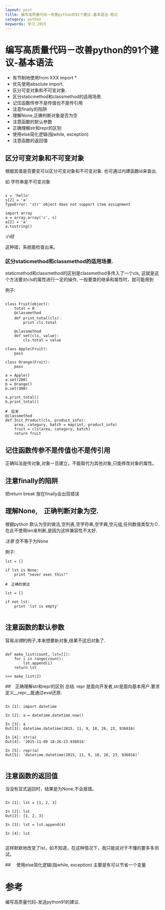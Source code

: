 ```yaml
---
layout: post
title: 编写高质量代码－改善python的91个建议-基本语法-笔记
category: python
keywords: 学习,2015
---
```


# 编写高质量代码－改善python的91个建议-基本语法

+ 有节制地使用from XXX import *
+ 优先使用absolute import.
+ 区分可变对象和不可变对象.
+ 区分staticmethod和classmethod的适用场景.
+ 记住函数传参不是传值也不是传引用
+ 注意finally的陷阱
+ 理解None,正确判断对象是否为空
+ 注意函数的默认参数
+ 正确理解str和repr的区别
+ 使用else简化逻辑(指while, exception)
+ 注意函数的返回值


## 区分可变对象和不可变对象

根据其值是否要变可以区分可变对象和不可变对象.
也可通过内建函数id来查出.

如 字符串是不可变对象

```

s = 'hello'
s[2] = 'a'
TypeError: 'str' object does not support item assignment

import array
a = array.array('c', s)
a[2] = 'a'
a.tostring()

```

*小结*

这种错，系统能检查出来。

### 区分staticmethod和classmethod的适用场景.

staticmethod和classmethod的区别是classmethod多传入了一个cls,
这就是这个方法要对cls的属性进行一定的操作,
一般要类的继承和属性时，就可能用到

例子:

```

class Fruit(object):
    total = 0
    @classmethod
    def print_total(cls)：
        print cls.total

    @classmethod
    def set(cls, value):
        cls.total = value

class Apple(Fruit):
    pass

class Orange(Fruit):
    pass

a = Apple()
a.set(200)
b = Orange()
b.set(300)

a.print_total()
b.print_total()

#　启发
@classmethod
def Init_Product(cls, product_info):
    area, category, batch = map(int, product_info)
    fruit = cls(area, category, batch)
    return fruit

```

## 记住函数传参不是传值也不是传引用

正确叫法是传对象,对象一旦建立，不能取代为其他对象,只能修改对象的属性。


## 注意finally的陷阱
把return break 放在finally会出现错误


## 理解None,　正确判断对象为空.
根据python 默认为空的做法,空列表,空字符串,空字典,空元组,任何数值类型为０.
在此不使用len来判断,是因为这样兼容性不太好.

*注意*
空不等于为None


例子:

```
lst = []

if lst is None:
    print "never exec this!"

#　正确的做法

lst = []

if not lst:
    print 'lst is empty'


```


## 注意函数的默认参数
容易*出错*的例子,本来想要新对象,结果不这旧对象了.

```

def make_list(count, lst=[]):
    for i in range(count):
        lst.append(i)
    return lst

>>> make_list(2)

```


##　正确理解str和repr的区别
总结: repr 是面向开发者,str是面向基本用户.要求定义__repr__能通过eval还原.

```

In [1]: import datetime

In [2]: a = datetime.datetime.now()

In [3]: a
Out[3]: datetime.datetime(2015, 11, 9, 18, 26, 23, 936016)

In [4]: str(a)
Out[4]: '2015-11-09 18:26:23.936016'

In [5]: repr(a)
Out[5]: 'datetime.datetime(2015, 11, 9, 18, 26, 23, 936016)'


```


## 注意函数的返回值
当没有显式返回时，结果是为None,不会报错。


```

In [1]: lst = [1, 2, 3]

In [2]: lst
Out[2]: [1, 2, 3]

In [3]: lst = lst.append(4)

In [4]: lst


```

这样默默地改变了lst，如不知道，在这种情况下，我只能说对于不懂的要多多测试。






##　 使用else简化逻辑(指while, exception)
主要是有可以节省一个变量


# 参考

编写高质量代码-发送python91的建议.
